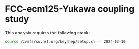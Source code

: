 # FCC-ecm125-Yukawa coupling study


This analysis requires the following stack:

```bash
source /cvmfs/sw.hsf.org/key4hep/setup.sh -r 2024-03-10
```
